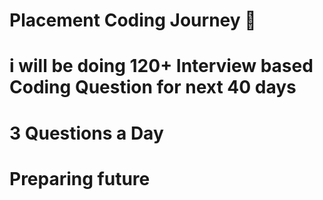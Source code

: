 # Placement Coding Journey 🚀
# i will be doing 120+ Interview based Coding Question for next 40 days
# 3 Questions a Day
# Preparing future
